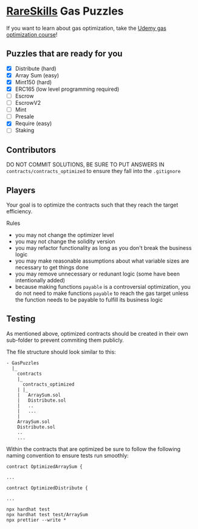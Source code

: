 # [RareSkills](https://rareskills.io) Gas Puzzles

If you want to learn about gas optimization, take the [Udemy gas optimization course](https://www.udemy.com/course/advanced-solidity-understanding-and-optimizing-gas-costs/?referralCode=C4684D6872713525E349)!

## Puzzles that are ready for you
- [x] Distribute (hard)
- [x] Array Sum (easy)
- [x] Mint150 (hard)
- [x] ERC165 (low level programming required)
- [ ] Escrow
- [ ] EscrowV2
- [ ] Mint
- [ ] Presale
- [x] Require (easy)
- [ ] Staking

## Contributors

DO NOT COMMIT SOLUTIONS, BE SURE TO PUT ANSWERS IN `contracts/contracts_optimized` to ensure they fall into the `.gitignore`

## Players

Your goal is to optimize the contracts such that they reach the target efficiency.

Rules

-   you may not change the optimizer level
-   you may not change the solidity version
-   you may refactor functionality as long as you don't break the business logic
-   you may make reasonable assumptions about what variable sizes are necessary to get things done
-   you may remove unnecessary or redunant logic (some have been intentionally added)
-   because making functions `payable` is a controversial optimization, you do not need to make functions `payable` to reach the gas target unless the function needs to be payable to fulfill its business logic

## Testing

As mentioned above, optimized contracts should be created in their own sub-folder
to prevent commiting them publicly.

The file structure should look similar to this:

```
- GasPuzzles
  |_
    contracts
    |_
      contracts_optimized
    | |_
    |   ArraySum.sol
    |   Distribute.sol
    |   ..
    |   ...
    |
    ArraySum.sol
    Distribute.sol
    ..
    ...
```

Within the contracts that are optimized be sure to follow the following naming
convention to ensure tests run smoothly:

```
contract OptimizedArraySum {

...

contract OptimizedDistribute {

...
```

```
npx hardhat test
npx hardhat test test/ArraySum
npx prettier --write *
```
